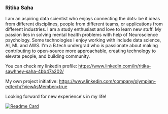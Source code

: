 ### Ritika Saha
I am an aspiring data scientist who enjoys connecting the dots: be it ideas from different disciplines, people from different teams, or applications from different industries. I am a study enthusiast and love to learn new stuff.
My passion lies in solving mental health problems with help of Neuroscience psychology. Some technologies I enjoy working with include data science, AI, ML and AWS. I'm a B.tech undergrad who is passionate about making contributing to open-source more approachable, creating technology to elevate people, and building community. 

You can check my linkedin profile: https://www.linkedin.com/in/ritika-sawhney-saha-4bb47a202/

My own project initiative: https://www.linkedin.com/company/olympian-edtech/?viewAsMember=true

Looking forward for new experience's in my life!

[![Readme Card](https://github-readme-stats.vercel.app/api/pin/?username=saharitika&repo=github-readme-stats)](https://github.com/anuraghazra/github-readme-stats)
